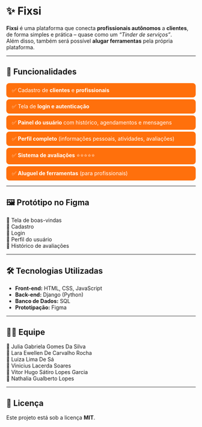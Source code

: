 # ✨ Fixsi

**Fixsi** é uma plataforma que conecta **profissionais autônomos** a **clientes**, de forma simples e prática – quase como um *“Tinder de serviços”*.  
Além disso, também será possível **alugar ferramentas** pela própria plataforma.  

---

## 🚀 Funcionalidades

<div style="background:#FF700C;color:white;padding:10px 15px;border-radius:8px;margin:5px 0;">
✅ Cadastro de <b>clientes</b> e <b>profissionais</b>
</div>

<div style="background:#FF700C;color:white;padding:10px 15px;border-radius:8px;margin:5px 0;">
✅ Tela de <b>login e autenticação</b>
</div>

<div style="background:#FF700C;color:white;padding:10px 15px;border-radius:8px;margin:5px 0;">
✅ <b>Painel do usuário</b> com histórico, agendamentos e mensagens
</div>

<div style="background:#FF700C;color:white;padding:10px 15px;border-radius:8px;margin:5px 0;">
✅ <b>Perfil completo</b> (informações pessoais, atividades, avaliações)
</div>

<div style="background:#FF700C;color:white;padding:10px 15px;border-radius:8px;margin:5px 0;">
✅ <b>Sistema de avaliações</b> ⭐⭐⭐⭐⭐
</div>

<div style="background:#FF700C;color:white;padding:10px 15px;border-radius:8px;margin:5px 0;">
✅ <b>Aluguel de ferramentas</b> (para profissionais)
</div>

---

## 🖼️ Protótipo no Figma
🎨 Tela de boas-vindas  
🎨 Cadastro  
🎨 Login  
🎨 Perfil do usuário  
🎨 Histórico de avaliações  

---

## 🛠️ Tecnologias Utilizadas
- **Front-end:** HTML, CSS, JavaScript  
- **Back-end:** Django (Python)  
- **Banco de Dados:** SQL  
- **Prototipação:** Figma  

---

## 👩‍💻 Equipe
👩 Julia Gabriela Gomes Da Silva  
👩 Lara Ewellen De Carvalho Rocha  
👩 Luiza Lima De Sá  
👨 Vinicius Lacerda Soares  
👨 Vitor Hugo Sátiro Lopes Garcia  
👩 Nathalia Gualberto Lopes  

---

## 📜 Licença
Este projeto está sob a licença **MIT**.  
